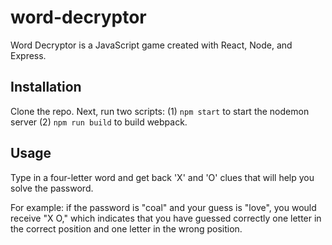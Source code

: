 # word-decryptor
Word Decryptor is a JavaScript game created with React, Node, and Express.

## Installation
Clone the repo. Next, run two scripts: 
(1) ```npm start``` to start the nodemon server
(2) ```npm run build``` to build webpack.

## Usage
Type in a four-letter word and get back 'X' and 'O' clues that will help you solve the password.

For example: if the password is "coal" and your guess is "love", 
you would receive "X O," which indicates that you have guessed correctly one letter 
in the correct position and one letter in the wrong position.